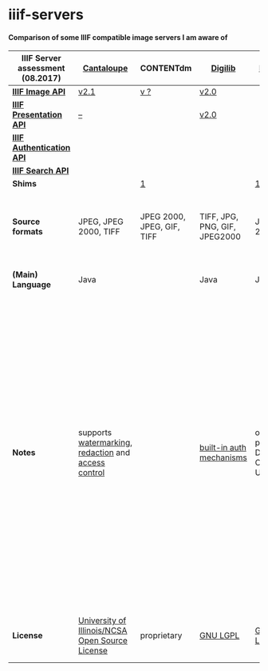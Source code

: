 # iiif-servers
#### Comparison of some IIIF compatible image servers I am aware of

| **IIIF Server assessment** (08.2017)                              | **[Cantaloupe](https://github.com/medusa-project/cantaloupe)**                                                                                                                                                                                                                         | **CONTENTdm**                                                                                                                      | **[Digilib](http://digilib.sourceforge.net)**                        | **[Djatoka](https://sourceforge.net/projects/djatoka/files/djatoka/)**                     | **[Flask-IIIF](https://github.com/inveniosoftware/flask-iiif)**                          | **[FSI Server](https://www.neptunelabs.com/products/fsi-viewer/)**                  | **[Go IIIF](https://github.com/thisisaaronland/go-iiif)**                      | **[Hymir](https://github.com/dbmdz/iiif-server-hymir)**                                                                                         | **[IIIF](https://github.com/greut/iiif)**                 | **[iiif](https://github.com/zimeon/iiif)**                                                | **[iiifserver](https://github.com/klokantech/iiifserver/)**                                                                                                                                                                  | **[IIPImage](http://iipimage.sourceforge.net/documentation/server/) / [iiipsrv](https://github.com/ruven/iipsrv)** | **[IiifS3](https://github.com/cmoa/iiif_s3)**                  | **[Loris](https://github.com/loris-imageserver/loris)**                                                                                                                 | **[Luna](http://www.lunaimaging.com/iiif) (DAM)**                          | **[RAIS](https://github.com/uoregon-libraries/rais-image-server#license)**              | **[Riiif](https://github.com/curationexperts/riiif)**                              | **[Shimmy](https://github.com/mejackreed/shimmy)** | **[SIPI](https://github.com/dhlab-basel/Sipi)**                                                                                                                                                                                                                                                                                                                                                                                                                  |                                                                   |
|-------------------------------------------------------------------|----------------------------------------------------------------------------------------------------------------------------------------------------------------------------------------------------------------------------------------------------------------------------------------|------------------------------------------------------------------------------------------------------------------------------------|----------------------------------------------------------------------|--------------------------------------------------------------------------------------------|------------------------------------------------------------------------------------------|-------------------------------------------------------------------------------------|--------------------------------------------------------------------------------|-------------------------------------------------------------------------------------------------------------------------------------------------|-----------------------------------------------------------|-------------------------------------------------------------------------------------------|------------------------------------------------------------------------------------------------------------------------------------------------------------------------------------------------------------------------------|--------------------------------------------------------------------------------------------------------------------|----------------------------------------------------------------|-------------------------------------------------------------------------------------------------------------------------------------------------------------------------|----------------------------------------------------------------------------|-----------------------------------------------------------------------------------------|------------------------------------------------------------------------------------|----------------------------------------------------|------------------------------------------------------------------------------------------------------------------------------------------------------------------------------------------------------------------------------------------------------------------------------------------------------------------------------------------------------------------------------------------------------------------------------------------------------------------|-------------------------------------------------------------------|
| **[IIIF Image API](http://iiif.io/api/image/2.1/)**               | [v2.1](https://medusa-project.github.io/cantaloupe/manual/3.1/endpoints.html)                                                                                                                                                                                                          | [v ?](https://www.oclc.org/support/services/contentdm/help/customizing-website-help/other-customizations/iiif-api-support.en.html) | [v2.0](http://digilib.sourceforge.net/iiif-api.html)                 |                                                                                            | [v2.0](https://flask-iiif.readthedocs.io/en/latest/#module-flask_iiif.config)            |                                                                                     | [v2.1](https://github.com/thisisaaronland/go-iiif/blob/master/README.md)       | [v2.1](https://github.com/dbmdz/iiif-server-hymir/blob/master/README.md)                                                                        | [v2](https://github.com/greut/iiif/blob/master/README.md) | [v2.1](https://github.com/zimeon/iiif/blob/master/README)                                 | [v2.0](https://www.iiifserver.com)                                                                                                                                                                                           | [v2.0](http://iipimage.sourceforge.net/documentation/protocol/#iiif)                                               |                                                                | [v2.0](https://github.com/loris-imageserver/loris/releases/tag/2.0.1)                                                                                                   | ~[v2.1](https://doc.lunaimaging.com/display/V73D/IIIF+in+LUNA)             | [~v2](https://github.com/uoregon-libraries/rais-image-server#iiif-support-isnt-perfect) | [v1.1](https://github.com/curationexperts/riiif/blob/master/README.md)             |                                                    | [~v2](https://dh2017.adho.org/abstracts/259/259.pdf)                                                                                                                                                                                                                                                                                                                                                                                                             | **[IIIF Image API](http://iiif.io/api/image/2.1/)**               |
| **[IIIF Presentation API](http://iiif.io/api/presentation/2.1/)** | [–](https://github.com/medusa-project/cantaloupe/issues/48)                                                                                                                                                                                                                            |                                                                                                                                    | [v2.0](http://digilib.sourceforge.net/iiif-api.html)                 |                                                                                            |                                                                                          |                                                                                     |                                                                                | [v2.1](https://github.com/dbmdz/iiif-server-hymir/blob/master/README.md)                                                                        |                                                           |                                                                                           |                                                                                                                                                                                                                              |                                                                                                                    |                                                                |                                                                                                                                                                         | ~[v2.1](https://doc.lunaimaging.com/display/V73D/LUNA+Viewer+API+and+IIIF) |                                                                                         |                                                                                    | ~v2                                                | [~v2](https://dh2017.adho.org/abstracts/259/259.pdf)                                                                                                                                                                                                                                                                                                                                                                                                             | **[IIIF Presentation API](http://iiif.io/api/presentation/2.1/)** |
| **[IIIF Authentication API](http://iiif.io/api/auth/1.0/)**       |                                                                                                                                                                                                                                                                                        |                                                                                                                                    |                                                                      |                                                                                            |                                                                                          |                                                                                     |                                                                                |                                                                                                                                                 |                                                           | ~[v1.0](https://github.com/zimeon/iiif/tree/master/demo-auth)                             |                                                                                                                                                                                                                              |                                                                                                                    |                                                                |                                                                                                                                                                         |                                                                            |                                                                                         |                                                                                    |                                                    | [~v2](https://dh2017.adho.org/abstracts/259/259.pdf)                                                                                                                                                                                                                                                                                                                                                                                                             | **[IIIF Authentication API](http://iiif.io/api/auth/1.0/)**       |
| **[IIIF Search API](http://iiif.io/api/search/1.0/)**             |                                                                                                                                                                                                                                                                                        |                                                                                                                                    |                                                                      |                                                                                            |                                                                                          |                                                                                     |                                                                                |                                                                                                                                                 |                                                           |                                                                                           |                                                                                                                                                                                                                              |                                                                                                                    |                                                                |                                                                                                                                                                         |                                                                            |                                                                                         |                                                                                    |                                                    |                                                                                                                                                                                                                                                                                                                                                                                                                                                                  | **[IIIF Search API](http://iiif.io/api/search/1.0/)**             |
| **Shims**                                                         |                                                                                                                                                                                                                                                                                        | [1](https://github.com/azaroth42/pi3f/tree/master/shims/ContentDM)                                                                 |                                                                      | [1](https://github.com/jronallo/djatoka), [2](https://github.com/uvalib/djatoka-over-iiif) |                                                                                          | [1](https://github.com/jhu-digital-manuscripts/rosa/tree/master/rosa-iiif-endpoint) |                                                                                |                                                                                                                                                 |                                                           |                                                                                           |                                                                                                                                                                                                                              |                                                                                                                    |                                                                |                                                                                                                                                                         |                                                                            |                                                                                         |                                                                                    |                                                    |                                                                                                                                                                                                                                                                                                                                                                                                                                                                  | **Shims**                                                         |
| **Source formats**                                                | JPEG, JPEG 2000, TIFF                                                                                                                                                                                                                                                                  | JPEG 2000, JPEG, GIF, TIFF                                                                                                         | TIFF, JPG, PNG, GIF, JPEG2000                                        | JPEG 2000                                                                                  |                                                                                          | PNG, JPEG, TIFF, BMP, FPX, GIF                                                      | JPEG, PNG, WEBP natively, and optionally TIFF, PDF, GIF and SVG (libvips@8.3+) | JPEG, PNG, TIFF, BMP, WBMP, GIF                                                                                                                 | JPEG, PNG, WEBP, TIFF                                     |                                                                                           | TIFF, JPEG 2000                                                                                                                                                                                                              | TIFF, JPEG 2000                                                                                                    |                                                                | TIFF, JPEG, JPEG 2000                                                                                                                                                   | JPEG, JPEG 2000, MrSid                                                     | JPEG 2000, TIFF, JPG, PNG, GIF                                                          |                                                                                    |                                                    | TIFF, JPEG 2000, PNG, JPEG                                                                                                                                                                                                                                                                                                                                                                                                                                       | **Source formats**                                                |
| **(Main) Language**                                               | Java                                                                                                                                                                                                                                                                                   |                                                                                                                                    | Java                                                                 | Java                                                                                       | Python                                                                                   | Java                                                                                | Go                                                                             | Java                                                                                                                                            | Go                                                        | Python                                                                                    | C++ (Fast CGI module)                                                                                                                                                                                                        | C++ (Fast CGI module)                                                                                              | Ruby                                                           | Python                                                                                                                                                                  |                                                                            | Go                                                                                      | Ruby                                                                               | Ruby                                               | C++, Lua                                                                                                                                                                                                                                                                                                                                                                                                                                                         | **(Main) Language**                                               |
| **Notes**                                                         | supports [watermarking](https://medusa-project.github.io/cantaloupe/manual/3.1/watermarking.html), [redaction](https://medusa-project.github.io/cantaloupe/manual/3.1/redaction.html) and [access control](https://medusa-project.github.io/cantaloupe/manual/3.1/access-control.html) |                                                                                                                                    | [built-in auth mechanisms](http://digilib.sourceforge.net/auth.html) | other protocols: Djatoka Open URL                                                          | Flask extension permitting easy integration with IIIF                                    |                                                                                     |                                                                                | on the fly image processing, no additional pregenerated (pyramid zoom) images are needed;   may be run as a standalone IIIF server from the JAR |                                                           | static tile serving                                                                       | other protocols: IIP, Zoomify, DeepZoom;  [pre-compiled binaries contain vendor watermarks](https://www.iiifserver.com/pricing/), see also [here](https://github.com/klokantech/iiifserver/issues/22#issuecomment-188892997) | other protocols: IIP, Zoomify, Deepzoom;   supports watermarking                                                   | Concept: static file serving from Amazon S3                    | [no watermarking supported](https://github.com/loris-imageserver/loris/issues/46), but possibly [authentication](https://github.com/loris-imageserver/loris/issues/343) |                                                                            |                                                                                         |                                                                                    |                                                    | can convert JPEG 2000 images on the fly;   offers a flexible framework for specifying authentication and authorization logic in Lua scripts;   * supports restricted access to images, either by reducing image dimensions or by adding [watermarks](https://dhlab-basel.github.io/Sipi/documentation/lua.html#sipiimage-watermark-wm-file-path);   JSON web token-based authentication (JWT);   modular extensibility, e.g. integrating support for RTI imaging | **Notes**                                                         |
| **License**                                                       | [University of Illinois/NCSA Open Source License](https://github.com/medusa-project/cantaloupe/blob/develop/LICENSE)                                                                                                                                                                   | proprietary                                                                                                                        | [GNU LGPL](https://www.gnu.org/licenses/lgpl-3.0.de.html)            | [GNU LGPL](https://www.gnu.org/licenses/lgpl-3.0.de.html)                                  | [Revised BSD License](https://github.com/inveniosoftware/flask-iiif/blob/master/LICENSE) | proprietary; unlicensed use with watermarks                                         | BSD 3-Clause License                                                           | [MIT](https://github.com/dbmdz/iiif-server-hymir/blob/master/LICENSE)                                                                           | BSD 3-clause "New"                                        | [GNU General Public License v3.0](https://github.com/zimeon/iiif/blob/master/LICENSE.txt) | [GPL v3](https://github.com/klokantech/iiifserver/blob/master/README)                                                                                                                                                        | [GNU GPL](http://www.gnu.org/licenses/gpl.html)                                                                    | [MIT](https://github.com/cmoa/iiif_s3/blob/master/LICENSE.txt) | New BSD                                                                                                                                                                 | proprietary                                                                | [CC0](https://github.com/uoregon-libraries/rais-image-server#license)                   | [Apache License 2.0](https://github.com/curationexperts/riiif/blob/master/LICENSE) | public domain waiver (Unlicense)                   | [GNU Affero General Public License v3.0](https://github.com/dhlab-basel/Sipi/blob/develop/LICENSE)                                                                                                                                                                                                                                                                                                                                                               | **License**                                                       |
